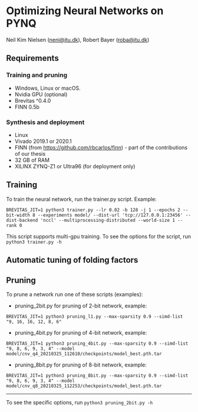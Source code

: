 # Optimizing Neural Networks on PYNQ
Neil Kim Nielsen (neni@itu.dk), Robert Bayer (roba@itu.dk)

## Requirements
### Training and pruning
- Windows, Linux or macOS.
- Nvidia GPU (optional)
- Brevitas ^0.4.0
- FINN 0.5b

### Synthesis and deployment
- Linux
- Vivado 2019.1 or 2020.1
- FINN (from https://github.com/rbcarlos/finn) - part of the contributions of our thesis
- 32 GB of RAM
- XILINX ZYNQ-Z1 or Ultra96 (for deployment only)

## Training
To train the neural network, run the trainer.py script. Example:
```
BREVITAS_JIT=1 python3 trainer.py --lr 0.02 -b 128 -j 1 --epochs 2 --bit-width 8 --experiments model/ --dist-url 'tcp://127.0.0.1:23456' --dist-backend 'nccl' --multiprocessing-distributed --world-size 1 --rank 0
```
This script supports multi-gpu training. 
To see the options for the script, run ```python3 trainer.py -h```

## Automatic tuning of folding factors

## Pruning
To prune a network run one of these scripts (examples):
- pruning_2bit.py for pruning of 2-bit network, example:
```
BREVITAS_JIT=1 python3 pruning_l1.py --max-sparsity 0.9 --simd-list "9, 16, 16, 12, 8, 6"
```
- pruning_4bit.py for pruning of 4-bit network, example:
```
BREVITAS_JIT=1 python3 pruning_4bit.py --max-sparsity 0.9 --simd-list "9, 8, 6, 9, 3, 4" --model model/cnv_q4_20210325_112610/checkpoints/model_best.pth.tar
``` 
- pruning_8bit.py for pruning of 8-bit network, example:
```
BREVITAS_JIT=1 python3 pruning_8bit.py --max-sparsity 0.9 --simd-list "9, 8, 6, 9, 3, 4" --model model/cnv_q8_20210325_112253/checkpoints/model_best.pth.tar
```
___
To see the specific options, run ```python3 pruning_2bit.py -h```
